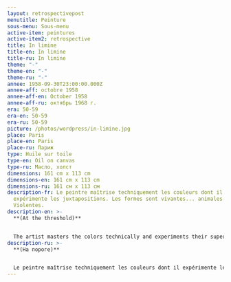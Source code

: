 ```yaml
---
layout: retrospectivepost
menutitle: Peinture
sous-menu: Sous-menu
active-item: peintures
active-item2: retrospective
title: In limine
title-en: In limine
title-ru: In limine
theme: "-"
theme-en: "-"
theme-ru: "-"
annee: 1958-09-30T23:00:00.000Z
annee-aff: octobre 1958
annee-aff-en: October 1958
annee-aff-ru: октябрь 1968 г.
era: 50-59
era-en: 50-59
era-ru: 50-59
picture: /photos/wordpress/in-limine.jpg
place: Paris
place-en: Paris
place-ru: Париж
type: Huile sur toile
type-en: Oil on canvas
type-ru: Масло, холст
dimensions: 161 cm x 113 cm
dimensions-en: 161 cm x 113 cm
dimensions-ru: 161 см x 113 см
description-fr: Le peintre maîtrise techniquement les couleurs dont il
  expérimente les juxtapositions. Les formes sont vivantes... animales ?
  Violentes.
description-en: >-
  **(At the threshold)**


  The artist masters the colors technically and experiments their superposition. Shapes are alive... are they animal creatures? They are violent!
description-ru: >-
  **(На пороге)**


  Le peintre maîtrise techniquement les couleurs dont il expérimente les juxtapositions. Les formes sont vivantes... animales ? Violentes.
---
```

